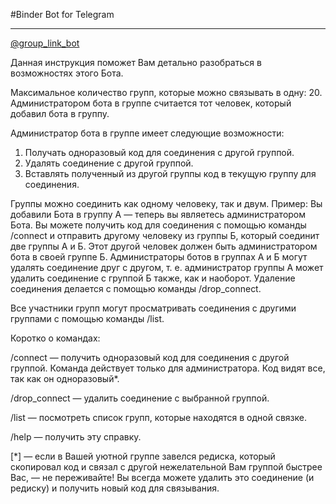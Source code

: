 #Binder Bot for Telegram

--------

[@group_link_bot](https://telegram.me/group_link_bot)

Данная инструкция поможет Вам детально разобраться в возможностях этого Бота.

Максимальное количество групп, которые можно связывать в одну: 20.
Администратором бота в группе считается тот человек, который добавил бота в группу.

Администратор бота в группе имеет следующие возможности:
1) Получать одноразовый код для соединения с другой группой.
2) Удалять соединение с другой группой.
3) Вставлять полученный из другой группы код в текущую группу для соединения.

Группы можно соединить как одному человеку, так и двум.
Пример: Вы добавили Бота в группу A — теперь вы являетесь администратором Бота. Вы можете получить код для соединения с помощью команды /connect и отправить другому человеку из группы Б, который соединит две группы А и Б. Этот другой человек должен быть администратором бота в своей группе Б.
Администраторы ботов в группах А и Б могут удалять соединение друг с другом, т. е. администратор группы А может удалить соединение с группой Б также, как и наоборот.
Удаление соединения делается с помощью команды /drop_connect.

Все участники групп могут просматривать соединения с другими группами с помощью команды /list.

Коротко о командах:

/connect — получить одноразовый код для соединения с другой группой. Команда действует только для администратора. Код видят все, так как он одноразовый*.

/drop_connect — удалить соединение с выбранной группой.

/list — посмотреть список групп, которые находятся в одной связке.

/help — получить эту справку.

[*] — если в Вашей уютной группе завелся редиска, который скопировал код и связал с другой нежелательной Вам группой быстрее Вас, — не переживайте! Вы всегда можете удалить это соединение (и редиску) и получить новый код для связывания.